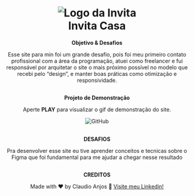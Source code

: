 <h1 align="center">
    <img alt="Logo da Invita" src="https://www.invitacasa.com.br/wp-content/uploads/2022/03/logo-rodape.png" />
    <br>
    Invita Casa
</h1>

<div align="center">
 <strong>Objetivo & Desafios</strong>
 
<div align="center">   
<p>Esse site para min foi um grande desafio, pois foi meu primeiro contato profissional com a área da programação, atuei como freelancer e fui responsável por arquitetar o site o mais próximo possível no modelo que recebi pelo “design”, e manter boas práticas como otimização e responsividade.</p> 
</div>


 ##
 
 <strong>Projeto de Demonstração</strong> 
 <p>Aperte <strong>PLAY</strong> para visualizar o gif de demonstração do site.

<p align="center">
   <img alt="GitHub" src="https://media1.giphy.com/media/gNOQe4aWsywh1TWzdP/giphy.gif?cid=790b7611affee3a89ec6612ef88fe241accf3479ff6d8060&rid=giphy.gif&ct=g">
</p>

##

<strong>DESAFIOS</strong>

<p>
 Pra desenvolver esse site eu tive aprender conceitos e tecnicas sobre o Figma que foi fundamental para me ajudar a chegar nesse resultado
</p>
 
 ##
 
 <strong>CREDITOS</strong>
 
 Made with ♥ by Claudio Anjos :wave: [Visite meu Linkedin!](https://www.linkedin.com/in/claudioanjoss/)
 
 </div>